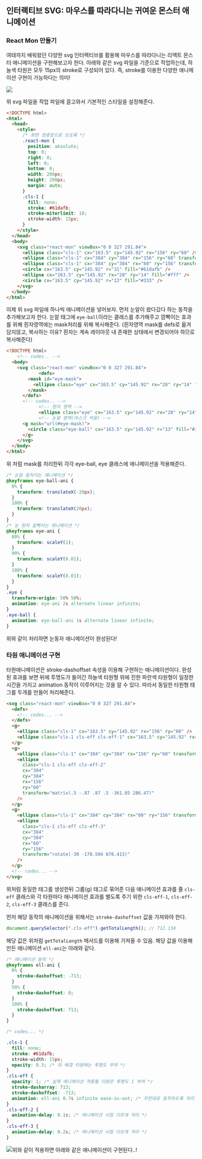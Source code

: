 ﻿## 인터랙티브 SVG: 마우스를 따라다니는 귀여운 몬스터 애니메이션

### React Mon 만들기

여태까지 배워왔던 다양한 svg 인터랙티브를 활용해 마우스를 따라다니는 리액트 몬스터 애니메이션을 구현해보고자 한다. 아래와 같은 svg 파일을 기준으로 작업하는데, 하늘색 타원은 모두 15px의 stroke로 구성되어 있다. 즉, stroke를 이용한 다양한 애니메이션 구현이 가능하다는 의미!

![](../../img/220217-1.png)

위 svg 파일을 작업 파일에 끌고와서 기본적인 스타일을 설정해준다.

```html
<!DOCTYPE html>
<html>
  <head>
    <style>
      /* 화면 정중앙으로 오도록 */
      .react-mon {
        position: absolute;
        top: 0;
        right: 0;
        left: 0;
        bottom: 0;
        width: 200px;
        height: 200px;
        margin: auto;
      }
      .cls-1 {
        fill: none;
        stroke: #61dafb;
        stroke-miterlimit: 10;
        stroke-width: 15px;
      }
    </style>
  </head>
  <body>
    <svg class="react-mon" viewBox="0 0 327 291.84">
      <ellipse class="cls-1" cx="163.5" cy="145.92" rx="156" ry="60" />
      <ellipse class="cls-1" cx="384" cy="384" rx="156" ry="60" transform="matrix(.5 -.87 .87 .5 -361.05 286.47)" />
      <ellipse class="cls-1" cx="384" cy="384" rx="60" ry="156" transform="rotate(-30 -170.504 676.413)" />
      <circle cx="163.5" cy="145.92" r="31" fill="#61dafb" />
      <ellipse cx="163.5" cy="145.92" rx="28" ry="14" fill="#fff" />
      <circle cx="163.5" cy="145.92" r="13" fill="#333" />
    </svg>
  </body>
</html>
```

이제 위 svg 파일에 하나씩 애니메이션을 넣어보자. 먼저 눈알이 왔다갔다 하는 동작을 추가해보고자 한다. 눈알 태그에 `eye-ball`이라는 클래스를 추가해주고 깜빡이는 효과를 위해 흰자영역에는 mask처리를 위해 복사해준다. (흰자영역 mask를 defs로 옮겨담지않고, 복사하는 이유? 흰자는 계속 레이아웃 내 존재한 상태에서 변경되어야 하므로 복사해준다)

```html
<!DOCTYPE html>
	<!-- codes.. -->
  <body>
    <svg class="react-mon" viewBox="0 0 327 291.84">
			<defs>
        <mask id="eye-mask">
          <ellipse class="eye" cx="163.5" cy="145.92" rx="28" ry="14" fill="#fff" />
        </mask>
      </defs>
      <!-- codes.. -->
			<!-- 흰자 영역 -->
			<ellipse class="eye" cx="163.5" cy="145.92" rx="28" ry="14" fill="#fff" />
			<!-- 눈알 영역(마스크 적용) -->
      <g mask="url(#eye-mask)">
        <circle class="eye-ball" cx="163.5" cy="145.92" r="13" fill="#333" />
      </g>
    </svg>
  </body>
</html>
```

위 처럼 mask를 처리한뒤 각각 eye-ball, eye 클래스에 애니메이션을 적용해준다.

```css
/* 눈알 움직이는 애니메이션 */
@keyframes eye-ball-ani {
  0% {
    transform: translateX(-20px);
  }
  100% {
    transform: translateX(20px);
  }
}
/* 눈 흰자 꿈뻑이는 애니메이션 */
@keyframes eye-ani {
  80% {
    transform: scaleY(1);
  }
  90% {
    transform: scaleY(0.01);
  }
  100% {
    transform: scaleY(0.01);
  }
}
.eye {
  transform-origin: 50% 50%;
  animation: eye-ani 2s alternate linear infinite;
}
.eye-ball {
  animation: eye-ball-ani 1s alternate linear infinite;
}
```

위와 같이 처리하면 눈동자 애니메이션이 완성된다!

### 타원 애니메이션 구현

타원애니메이션은 stroke-dashoffset 속성을 이용해 구현하는 애니메이션이다.
완성된 효과를 보면 뒤에 투명도가 들어간 하늘색 타원형 위에 진한 파란색 타원형이 일정한 시간을 가지고 animation 동작이 이루어지는 것을 알 수 있다. 따라서 동일한 타원형 태그를 두개를 만들어 처리해준다.

```html
<svg class="react-mon" viewBox="0 0 327 291.84">
  <defs>
    <!-- codes... -->
  </defs>
  <g>
    <ellipse class="cls-1" cx="163.5" cy="145.92" rx="156" ry="60" />
    <ellipse class="cls-1 cls-eff cls-eff-1" cx="163.5" cy="145.92" rx="156" ry="60" />
  </g>
  <g>
    <ellipse class="cls-1" cx="384" cy="384" rx="156" ry="60" transform="matrix(.5 -.87 .87 .5 -361.05 286.47)" />
    <ellipse
      class="cls-1 cls-eff cls-eff-2"
      cx="384"
      cy="384"
      rx="156"
      ry="60"
      transform="matrix(.5 -.87 .87 .5 -361.05 286.47)"
    />
  </g>
  <g>
    <ellipse class="cls-1" cx="384" cy="384" rx="60" ry="156" transform="rotate(-30 -170.504 676.413)" />
    <ellipse
      class="cls-1 cls-eff cls-eff-3"
      cx="384"
      cy="384"
      rx="60"
      ry="156"
      transform="rotate(-30 -170.504 676.413)"
    />
  </g>
  <!-- codes... -->
</svg>
```

위처럼 동일한 태그를 생성한뒤 그룹(g) 태그로 묶어준 다음 애니메이션 효과를 줄 `cls-eff` 클래스와
각 타원마다 애니메이션 효과를 별도록 주기 위한 `cls-eff-1`, `cls-eff-2`, `cls-eff-3` 클래스를 준다.

먼저 해당 동작의 애니메이션을 위해서는 `stroke-dashoffset` 값을 가져와야 한다.

```jsx
document.querySelector(".cls-eff").getTotalLength(); // 712.134
```

해당 값은 위처럼 `getTotalLength` 메서드를 이용해 가져올 수 있음. 해당 값을 이용해 만든 애니메이션 `ell-ani`는 아래와 같다.

```css
/* 애니메이션 동작 */
@keyframes ell-ani {
  0% {
    stroke-dashoffset: -713;
  }
  50% {
    stroke-dashoffset: 0;
  }
  100% {
    stroke-dashoffset: 713;
  }
}

/* codes... */

.cls-1 {
  fill: none;
  stroke: #61dafb;
  stroke-width: 15px;
  opacity: 0.3; /* 뒤 배경 타원에는 투명도 부여 */
}
.cls-eff {
  opacity: 1; /* 실제 애니메이션 적용될 타원은 투명도 1 부여 */
  stroke-dasharray: 713;
  stroke-dashoffset: -713;
  animation: ell-ani 0.7s infinite ease-in-out; /* 무한대로 동작하도록 처리 */
}
.cls-eff-2 {
  animation-delay: 0.1s; /* 애니메이션 시점 다르게 처리 */
}
.cls-eff-3 {
  animation-delay: 0.2s; /* 애니메이션 시점 다르게 처리 */
}
```

![위와 같이 적용하면 아래와 같은 애니메이션이 구현된다..!](../../img/220219-1.gif)

